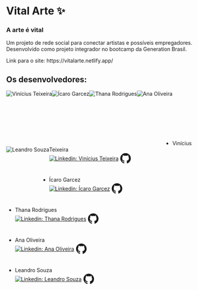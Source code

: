 <h1>Vital Arte ✨</h1>

<h3> A arte é vital </h3>

<p> Um projeto de rede social para conectar artistas e possíveis empregadores. Desenvolvido como projeto integrador no bootcamp da Generation Brasil.</p>

<p> Link para o site: https://vitalarte.netlify.app/</p>

<h2>Os desenvolvedores:</h2>


<img src="https://i.imgur.com/SN9z9rg.png" align="left" height="150px" alt="Vinícius Teixeira">
<img src="https://i.imgur.com/efusDB0.png" align="left" height="150px" alt="Ícaro Garcez">
<img src="https://i.imgur.com/GvuXafm.png" align="left" height="150px" alt="Thana Rodrigues">
<img src="https://i.imgur.com/DSagreU.png" align="left" height="150px" alt="Ana Oliveira">
<img src="https://i.imgur.com/YeUUyhk.png" align="left" height="150px" alt="Leandro Souza"><br><br><br><br><br><br><br>

<ul>
  <li>Vinícius Teixeira<br>
    <a href="https://www.linkedin.com/in/vinicius-teixeira-ti/" target="_blank"><img src="https://user-images.githubusercontent.com/86307791/130513253-0a426745-3f6f-4538-a04b-c994f62b82dc.png" align="center" height="30" width="30" alt="Linkedin: Vinícius Teixeira"></a>
    <a href="https://github.com/viniciussti" target="_blank"><img src="https://raw.githubusercontent.com/devicons/devicon/00f02ef57fb7601fd1ddcc2fe6fe670fef3ae3e4/icons/github/github-original.svg" align="center" height="30" width="30" alt="Github: Vinícius Teixeira"></a>
  </li><br><br>
  <li>Ícaro Garcez<br>
    <a href="http://www.linkedin.com/in/icarusgarcez" target="_blank"><img src="https://user-images.githubusercontent.com/86307791/130513253-0a426745-3f6f-4538-a04b-c994f62b82dc.png" align="center" height="30" width="30" alt="Linkedin: Ícaro Garcez"></a>
    <a href="https://github.com/icarogarcez" target="_blank"><img src="https://raw.githubusercontent.com/devicons/devicon/00f02ef57fb7601fd1ddcc2fe6fe670fef3ae3e4/icons/github/github-original.svg" align="center" height="30" width="30" alt="Github: Ícaro Garcez"></a>
  </li><br><br>
  <li>Thana Rodrigues<br>
    <a href="https://www.linkedin.com/in/thanailde-rodrigues0707/" target="_blank"><img src="https://user-images.githubusercontent.com/86307791/130513253-0a426745-3f6f-4538-a04b-c994f62b82dc.png" align="center" height="30" width="30" alt="Linkedin: Thana Rodrigues"></a>
    <a href="https://github.com/strangerthana" target="_blank"><img src="https://raw.githubusercontent.com/devicons/devicon/00f02ef57fb7601fd1ddcc2fe6fe670fef3ae3e4/icons/github/github-original.svg" align="center" height="30" width="30" alt="Github: Thana Rodrigues"></a>
  </li><br><br>
  <li>Ana Oliveira<br>
    <a href="https://www.linkedin.com/in/anaolisilva/" target="_blank"><img src="https://user-images.githubusercontent.com/86307791/130513253-0a426745-3f6f-4538-a04b-c994f62b82dc.png" align="center" height="30" width="30" alt="Linkedin: Ana Oliveira"></a>
    <a href="https://github.com/anaolisilva" target="_blank"><img src="https://raw.githubusercontent.com/devicons/devicon/00f02ef57fb7601fd1ddcc2fe6fe670fef3ae3e4/icons/github/github-original.svg" align="center" height="30" width="30" alt="Github: Ana Oliveira"></a>
  </li><br><br>
  <li>Leandro Souza<br>
    <a href="https://www.linkedin.com/in/leandro-de-souza-25100000" target="_blank"><img src="https://user-images.githubusercontent.com/86307791/130513253-0a426745-3f6f-4538-a04b-c994f62b82dc.png" align="center" height="30" width="30" alt="Linkedin: Leandro Souza"></a>
    <a href="https://github.com/leandrodesouza25" target="_blank"><img src="https://raw.githubusercontent.com/devicons/devicon/00f02ef57fb7601fd1ddcc2fe6fe670fef3ae3e4/icons/github/github-original.svg" align="center" height="30" width="30" alt="Github: Leandro Souza"></a>
  </li>
</ul>
